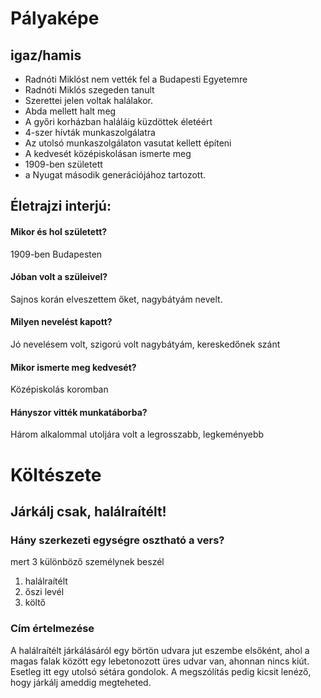 # Pályaképe
## igaz/hamis
- Radnóti Miklóst nem vették fel a Budapesti Egyetemre
- Radnóti Miklós szegeden tanult
- Szerettei jelen voltak halálakor.
- Abda mellett halt meg
- A győri korházban haláláig küzdöttek életéért
- 4-szer hívták munkaszolgálatra
- Az utolsó munkaszolgálaton vasutat kellett építeni
- A kedvesét középiskolásan ismerte meg
- 1909-ben született
- a Nyugat második generációjához tartozott.

## Életrajzi interjú:
#### Mikor és hol született?
1909-ben Budapesten 
#### Jóban volt a szüleivel?
Sajnos korán elveszettem őket, nagybátyám nevelt.
#### Milyen nevelést kapott?
Jó nevelésem volt, szigorú volt nagybátyám, kereskedőnek szánt
#### Mikor ismerte meg kedvesét?
Középiskolás koromban
#### Hányszor vitték munkatáborba?
Három alkalommal utoljára volt a legrosszabb, legkeményebb

# Költészete

## Járkálj csak, halálraítélt!
### Hány szerkezeti egységre osztható a vers?
 mert 3 különböző személynek beszél 
1. halálraítélt 
2. őszi levél
3. költő

### Cím értelmezése
A halálraítélt járkálásáról egy börtön udvara jut eszembe elsőként, ahol a magas falak között egy lebetonozott üres udvar van, ahonnan nincs kiút. Esetleg itt egy utolsó sétára gondolok. A megszólítás pedig kicsit lenéző, hogy járkálj ameddig megteheted. 
